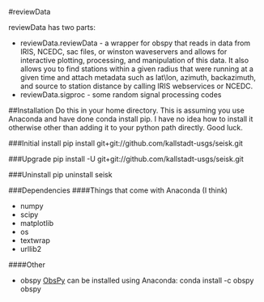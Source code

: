 #reviewData

reviewData has two parts:

* reviewData.reviewData - a wrapper for obspy that reads in data from IRIS, NCEDC, sac files, or winston waveservers and allows for interactive plotting, processing, and manipulation of this data. It also allows you to find stations within a given radius that were running at a given time and attach metadata such as lat\lon, azimuth, backazimuth, and source to station distance by calling IRIS webservices or NCEDC.
* reviewData.sigproc - some random signal processing codes

##Installation
Do this in your home directory. This is assuming you use Anaconda and have done conda install pip. I have no idea how to install it otherwise other than adding it to your python path directly. Good luck.

###Initial install
pip install git+git://github.com/kallstadt-usgs/seisk.git

###Upgrade
pip install -U git+git://github.com/kallstadt-usgs/seisk.git

###Uninstall
pip uninstall seisk

###Dependencies
####Things that come with Anaconda (I think)
* numpy
* scipy
* matplotlib
* os
* textwrap
* urllib2

####Other
* obspy
[ObsPy](https://github.com/obspy/obspy/wiki) can be installed using Anaconda:
conda install -c obspy obspy
